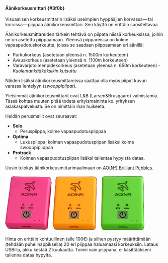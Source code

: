 #### Äänikorkeusmittari {#3f0b}

Visuaalisen korkeusmittarin lisäksi useimpien hyppääjien korvassa — tai korvissa — piippaa äänikorkeusmittari. Sen käyttö on erittäin suositeltavaa.

Äänikorkeusmittareiden tärkein tehtävä on piipata niissä korkeuksissa, joihin ne on asetettu piippaamaan. Yleensä piippareissa on kolme vapaapudotuskorkeutta, joissa se saadaan piippaamaan eri äänillä:

* Purkukorkeus \(asetetaan yleensä n. 1500m korkeuteen\)
* Avauskorkeus \(asetetaan yleensä n. 1100m korkeuteen\)
* Varavarjotoimenpidekorkeus \(asetetaan yleensä n. 650m korkeuteen\) - _Kuolemankääkäksikin kutsuttu_

Näiden lisäksi äänikorkeusmittareissa saattaa olla myös piipat kuvun varassa lentelyyn \(_swooppipiipat_\).

Yleisimmät äänikorkeusmittarit ovat L&B \(Larsen&Brusgaard\) valmistamia. Tässä kohtaa muuten pitää todeta erityismaininta ko. yrityksen asiakaspalvelusta. Se on nimittäin ihan huikeeta.

Heidän perusmallit ovat seuraavat:

* **Solo**
  * Peruspiippa, kolme vapaapudotuspiippaa
* **Optima**
  * Luxuspiippa, kolmen vapaapudotuspiipan lisäksi kolme swooppipiippaa
* **Protrack**
  * Kolmen vapaapudotuspiipan lisäksi tallentaa hypyistä dataa.

Uusin tulokas äänikorkeusmittarimaailmaan on [AO\(N²\) Brilliant Pebbles](https://www.aon2.co.uk/brilliant_pebbles).

![](/assets/aon_3.png)

Hinta on erittäin kohtuullinen \(alle 100€\) ja siihen pystyy määrittämään \(tehdään puhelinappiksella\) 20 eri piippaa haluamaasi korkeuksiin. Lataus USBilla, akku kestää 2 kuukautta. Toimii vain piippana, ei käsittääkseni tallenna dataa hypyltä.


